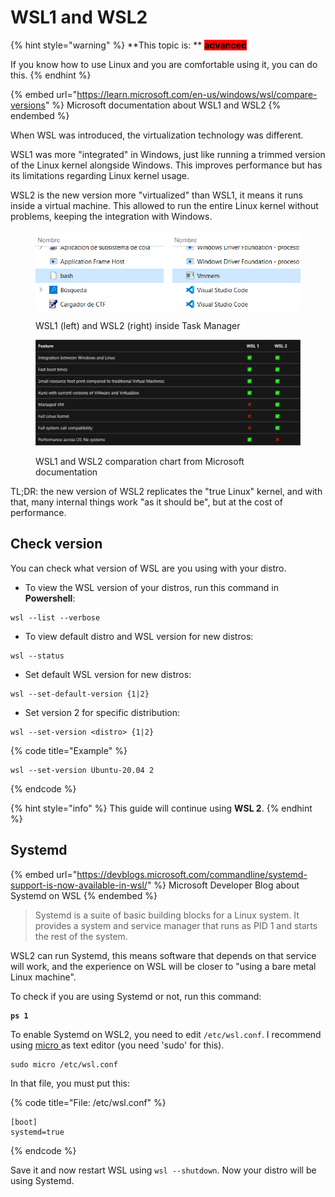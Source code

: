 # WSL1 and WSL2

{% hint style="warning" %}
**This topic is: ** <mark style="background-color:red;">**advanced**</mark>&#x20;

If you know how to use Linux and you are comfortable using it, you can do this.
{% endhint %}

{% embed url="https://learn.microsoft.com/en-us/windows/wsl/compare-versions" %}
Microsoft documentation about WSL1 and WSL2
{% endembed %}

When WSL was introduced, the virtualization technology was different.

WSL1 was more "integrated" in Windows, just like running a trimmed version of the Linux kernel alongside Windows. This improves performance but has its limitations regarding Linux kernel usage.

WSL2 is the new version more "virtualized" than WSL1, it means it runs inside a virtual machine. This allowed to run the entire Linux kernel without problems, keeping the integration with Windows.

<figure><img src="../../.gitbook/assets/wsl_comp.png" alt=""><figcaption><p>WSL1 (left) and WSL2 (right) inside Task Manager</p></figcaption></figure>

<figure><img src="../../.gitbook/assets/wsl_chart.png" alt=""><figcaption><p>WSL1 and WSL2 comparation chart from Microsoft documentation</p></figcaption></figure>

TL;DR: the new version of WSL2 replicates the "true Linux" kernel, and with that, many internal things work "as it should be", but at the cost of performance.

## Check version

You can check what version of WSL are you using with your distro.

* To view the WSL version of your distros, run this command in **Powershell**:

```
wsl --list --verbose
```

* To view default distro and WSL version for new distros:

```
wsl --status
```

* Set default WSL version for new distros:

```
wsl --set-default-version {1|2}
```

* Set version 2 for specific distribution:

```
wsl --set-version <distro> {1|2}
```

{% code title="Example" %}
```
wsl --set-version Ubuntu-20.04 2
```
{% endcode %}

{% hint style="info" %}
This guide will continue using **WSL 2**.
{% endhint %}

## Systemd

{% embed url="https://devblogs.microsoft.com/commandline/systemd-support-is-now-available-in-wsl/" %}
Microsoft Developer Blog about Systemd on WSL
{% endembed %}

> Systemd is a suite of basic building blocks for a Linux system. It provides a system and service manager that runs as PID 1 and starts the rest of the system.

WSL2 can run Systemd, this means software that depends on that service will work, and the experience on WSL will be closer to "using a bare metal Linux machine".

To check if you are using Systemd or not, run this command:

<pre><code><strong>ps 1
</strong></code></pre>

To enable Systemd on WSL2, you need to edit `/etc/wsl.conf`. I recommend using [micro ](https://micro-editor.github.io/)as text editor (you need 'sudo' for this).

```
sudo micro /etc/wsl.conf
```

In that file, you must put this:

{% code title="File: /etc/wsl.conf" %}
```
[boot]
systemd=true
```
{% endcode %}

Save it and now restart WSL using `wsl --shutdown`. Now your distro will be using Systemd.
